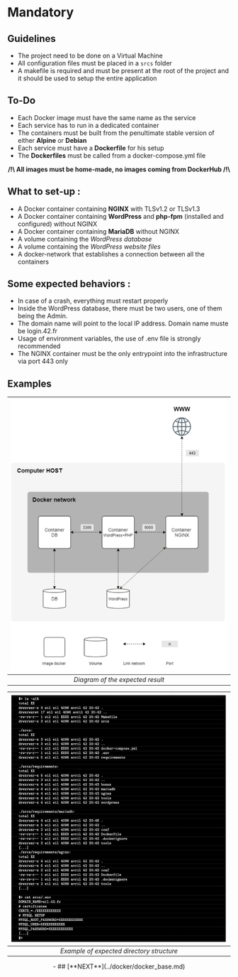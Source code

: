 # Mandatory

## Guidelines
- The project need to be done on a Virtual Machine
- All configuration files must be placed in a ```srcs``` folder
- A makefile is required and must be present at the root of the project and it should be used to setup the entire application

## To-Do
- Each Docker image must have the same name as the service
- Each service has to run in a dedicated container
- The containers must be built from the penultimate stable version of either **Alpine** or **Debian**
- Each service must have a **Dockerfile** for his setup
- The **Dockerfiles** must be called from a docker-compose.yml file

<div align="center"><b>/!\ All images must be home-made, no images coming from DockerHub /!\</b></div>

## What to set-up :
* A Docker container containing **NGINX** with TLSv1.2 or TLSv1.3
* A Docker container containing **WordPress** and **php-fpm** (installed and configured) without NGINX
* A Docker container containing **MariaDB** without NGINX
* A volume containing the _WordPress database_
* A volume containing the _WordPress website files_
* A docker-network that establishes a connection between all the containers

## Some expected behaviors :
* In case of a crash, everything must restart properly
* Inside the WordPress database, there must be two users, one of them being the Admin.
* The domain name will point to the local IP address. Domain name muste be login.42.fr
* Usage of environment variables, the use of .env file is strongly recommended
* The NGINX container must be the only entrypoint into the infrastructure via port 443 only

## Examples

| ![Expected Diagram](../../img/Diagram-Expected.png) | 
|:--:| 
| *Diagram of the expected result* |

| ![Expected files](../../img/Expected-Files.png) | 
|:--:| 
| *Example of expected directory structure* |

<p align="center">
- ## [**NEXT**](../docker/docker_base.md)
</p>
